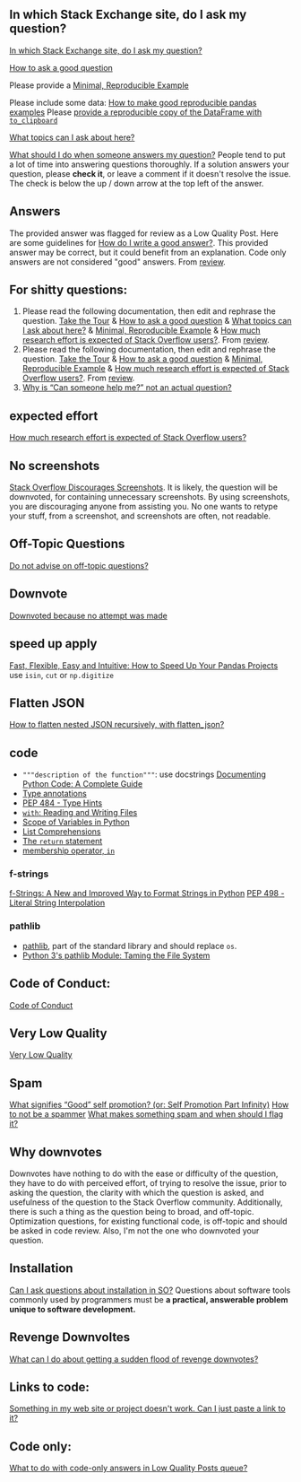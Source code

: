 ## In which Stack Exchange site, do I ask my question?
[In which Stack Exchange site, do I ask my question?](https://meta.stackexchange.com/questions/129598/which-computer-science-programming-stack-exchange-sites-do-i-post-on)

[How to ask a good question](https://stackoverflow.com/help/how-to-ask)

Please provide a [Minimal, Reproducible Example](https://stackoverflow.com/help/minimal-reproducible-example)

Please include some data: [How to make good reproducible pandas examples](https://stackoverflow.com/questions/20109391/how-to-make-good-reproducible-pandas-examples)
Please [provide a reproducible copy of the DataFrame with `to_clipboard`](https://stackoverflow.com/questions/52413246/provide-a-reproducible-copy-of-the-dataframe-with-to-clipboard/52413247#52413247)


[What topics can I ask about here?](https://stackoverflow.com/help/on-topic)

[What should I do when someone answers my question?](https://stackoverflow.com/help/someone-answers)  People tend to put a lot of time into answering questions thoroughly.  If a solution answers your question, please **check it**, or leave a comment if it doesn't resolve the issue.  The check is below the up / down arrow at the top left of the answer.

## Answers
The provided answer was flagged for review as a Low Quality Post.  Here are some guidelines for [How do I write a good answer?](https://stackoverflow.com/help/how-to-answer).  This provided answer may be correct, but it could benefit from an explanation.  Code only answers are not considered "good" answers.  From [review](https://stackoverflow.com/review).

## For shitty questions:
1. Please read the following documentation, then edit and rephrase the question.  [Take the Tour](https://stackoverflow.com/tour) & [How to ask a good question](https://stackoverflow.com/help/how-to-ask) & [What topics can I ask about here?](https://stackoverflow.com/help/on-topic) & [Minimal, Reproducible Example](https://stackoverflow.com/help/minimal-reproducible-example) & [How much research effort is expected of Stack Overflow users?](https://meta.stackoverflow.com/questions/261592/how-much-research-effort-is-expected-of-stack-overflow-users).  From [review](https://stackoverflow.com/review).
2. Please read the following documentation, then edit and rephrase the question.  [Take the Tour](https://stackoverflow.com/tour) & [How to ask a good question](https://stackoverflow.com/help/how-to-ask) & [Minimal, Reproducible Example](https://stackoverflow.com/help/minimal-reproducible-example) & [How much research effort is expected of Stack Overflow users?](https://meta.stackoverflow.com/questions/261592/how-much-research-effort-is-expected-of-stack-overflow-users).  From [review](https://stackoverflow.com/review).
3. [Why is “Can someone help me?” not an actual question?](https://meta.stackoverflow.com/questions/284236/why-is-can-someone-help-me-not-an-actual-question)

## expected effort
[How much research effort is expected of Stack Overflow users?](https://meta.stackoverflow.com/questions/261592/how-much-research-effort-is-expected-of-stack-overflow-users)

## No screenshots
[Stack Overflow Discourages Screenshots](https://meta.stackoverflow.com/questions/303812/discourage-screenshots-of-code-and-or-errors).  It is likely, the question will be downvoted, for containing unnecessary screenshots.  By using screenshots, you are discouraging anyone from assisting you.  No one wants to retype your stuff, from a screenshot, and screenshots are often, not readable.

## Off-Topic Questions
[Do not advise on off-topic questions?](https://meta.stackoverflow.com/questions/276572/should-one-advise-on-off-topic-questions)

## Downvote
[Downvoted because no attempt was made](http://idownvotedbecau.se/noattempt/)

## speed up apply
[Fast, Flexible, Easy and Intuitive: How to Speed Up Your Pandas Projects](https://realpython.com/fast-flexible-pandas/) use `isin`, `cut` or `np.digitize`

## Flatten JSON
[How to flatten nested JSON recursively, with flatten_json?](https://stackoverflow.com/questions/58442723/how-to-flatten-nested-json-recursively-with-flatten-json)

## code
 - `"""description of the function"""`: use docstrings [Documenting Python Code: A Complete Guide](https://realpython.com/documenting-python-code/)
 - [Type annotations](https://realpython.com/python-type-checking/#annotations)
 - [PEP 484 - Type Hints](https://www.python.org/dev/peps/pep-0484/)
 - [`with`: Reading and Writing Files](https://docs.python.org/3/tutorial/inputoutput.html#reading-and-writing-files)
 - [Scope of Variables in Python](https://www.datacamp.com/community/tutorials/scope-of-variables-python)
 - [List Comprehensions](https://docs.python.org/3/tutorial/datastructures.html#list-comprehensions)
 - [The `return` statement](https://docs.python.org/3/reference/simple_stmts.html?highlight=return#the-return-statement)
 - [membership operator, `in`](https://docs.python.org/3/reference/expressions.html#membership-test-operations)
### f-strings
[f-Strings: A New and Improved Way to Format Strings in Python](https://realpython.com/python-f-strings/#f-strings-a-new-and-improved-way-to-format-strings-in-python)
[PEP 498 - Literal String Interpolation](https://www.python.org/dev/peps/pep-0498/)
### pathlib
 - [pathlib](https://docs.python.org/3/library/pathlib.html), part of the standard library and should replace `os`.
 - [Python 3's pathlib Module: Taming the File System](https://realpython.com/python-pathlib/)
 
## Code of Conduct:
[Code of Conduct](https://stackoverflow.com/conduct)
 
## Very Low Quality
[Very Low Quality](https://meta.stackoverflow.com/questions/265573/am-i-misusing-the-very-low-quality-flag/265764#265764)
 
## Spam
[What signifies “Good” self promotion? (or: Self Promotion Part Infinity)](https://meta.stackexchange.com/questions/182212/what-signifies-good-self-promotion-or-self-promotion-part-infinity)
[How to not be a spammer](https://stackoverflow.com/help/promotion)
[What makes something spam and when should I flag it?](https://meta.stackexchange.com/questions/58032/what-are-the-spam-and-rude-or-abusive-offensive-flags-and-how-do-they-wor/58035#58035)
 
## Why downvotes
Downvotes have nothing to do with the ease or difficulty of the question, they have to do with perceived effort, of trying to resolve the issue, prior to asking the question, the clarity with which the question is asked, and usefulness of the question to the Stack Overflow community. Additionally, there is such a thing as the question being to broad, and off-topic. Optimization questions, for existing functional code, is off-topic and should be asked in code review. Also, I'm not the one who downvoted your question.
 
## Installation
[Can I ask questions about installation in SO?](https://meta.stackoverflow.com/questions/338203/can-i-ask-questions-about-installation-in-so) Questions about software tools commonly used by programmers must be **a practical, answerable problem unique to software development.**

## Revenge Downvoltes
[What can I do about getting a sudden flood of revenge downvotes?](https://meta.stackexchange.com/questions/212332/what-should-you-do-if-youre-serial-downvoted-it-isnt-automatically-reversed/212339#212339)

## Links to code:
[Something in my web site or project doesn't work. Can I just paste a link to it?](https://meta.stackoverflow.com/questions/254428/something-in-my-web-site-or-project-doesnt-work-can-i-just-paste-a-link-to-it)

## Code only:
[What to do with code-only answers in Low Quality Posts queue?](https://meta.stackoverflow.com/questions/300694/what-to-do-with-code-only-answers-in-low-quality-posts-queue)